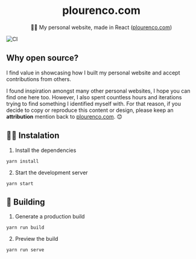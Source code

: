 <h1 align="center">
  plourenco.com
</h1>

<p align="center">
🙋‍♂️ My personal website, made in React (<a href="https://plourenco.com">plourenco.com</a>)
</p>

![CI](https://github.com/plourenco/website-blog/workflows/CI/badge.svg)

## Why open source?

I find value in showcasing how I built my personal website and accept
contributions from others.

I found inspiration amongst many other personal websites, I hope you can find
one here too. However, I also spent countless hours and iterations trying to
find something I identified myself with. For that reason, if you decide to copy
or reproduce this content or design, please keep an **attribution** mention back
to [plourenco.com](https://plourenco.com). 😊

## 👨‍💻 Instalation

1. Install the dependencies

```
yarn install
```

2. Start the development server

```
yarn start
```

## 🚀 Building

1. Generate a production build

```
yarn run build
```

2. Preview the build

```
yarn run serve
```

